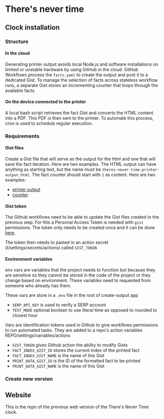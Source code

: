 # There's never time

## Clock installation

### Structure

#### In the cloud

Generating printer output avoids local Node.js and software installations on limited or unstable hardware by using GitHub in the cloud. GitHub Workflows process the `facts.yaml` to create the output and post it to a dedicated Gist. To manage the selection of facts across stateless workflow runs, a separate Gist stores an incrementing counter that loops through the available facts.

#### On the device connected to the printer

A local bash script retrieves the fact Gist and converts the HTML content into a PDF. This PDF is then sent to the printer. To automate this process, cron is used to schedule regular execution.

### Requirements

#### Gist files

Create a Gist file that will serve as the output for the html and one that will save the fact iteration. Here are two examples. The HTML output can have anything as starting text, but the name must be `theres-never-time-printer-output.html`. The fact counter should start with `1` as content. Here are two examples:

- [printer output](https://gist.github.com/jdwillemse/8d3e2bbe443b3312e257d8a856caa29d)
- [counter](https://gist.github.com/jdwillemse/ba4d03f8077fe97ab5db287f43c3324c)

#### Gist token

The Github workflows need to be able to update the Gist files created in the previous step. For this a Personal Access Token is needed with `gist` permissions. The token only needs to be created once and it can be done [here](https://github.com/settings/tokens).

The token then needs to pasted in an action secret (t/settings/secrets/actions) called `GIST_TOKEN`

#### Environment variables

env vars are variables that the project needs to function but because they are sensitive so they cannot be stored in the code of the project or they change based on environment. These variables need to requested from someone who already has them.

These vars are store in a `.env` file in the root of create-output app

- `SERP_API_KEY` is used to verify a SERP account
- `TEST_MODE` optional boolean to use literal time as opposed to rounded to closest hour

Vars are identification tokens used in Github to give workflows permissions to run automated tasks. They are added to a repo's action variables REPO/settings/variables/actions

- `GIST_TOKEN` gives Github action the ability to modify Gists
- `FACT_INDEX_GIST_ID` stores the current index of the printed fact
- `FACT_INDEX_GIST_NAME` is the name of this Gist
- `PRINT_DATA_GIST_ID` is the ID of the formatted fact to be printed
- `PRINT_DATA_GIST_NAME` is the name of this Gist

### Create new version

## Website

This is the repo of the previous web version of the There's Never Time clock.

